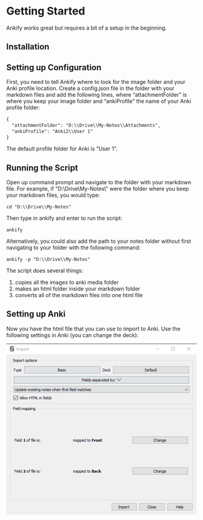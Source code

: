 # Getting Started

Ankify works great but requires a bit of a setup in the beginning. 

## Installation



## Setting up Configuration

First, you need to tell Ankify where to look for the image folder and your Anki profile location. Create a config.json file in the folder with your markdown files and add the following lines, where “attachmentFolder” is where you keep your image folder and “ankiProfile” the name of your Anki profile folder:

```
{
  "attachmentFolder": "D:\\Drive\\My-Notes\\Attachments",
  "ankiProfile": "Anki2\\User 1"
}
```

The default profile folder for Anki is “User 1”. 

## Running the Script

Open up command prompt and navigate to the folder with your markdown file. For example, if "D:\\Drive\\My-Notes\\" were the folder where you keep your markdown files, you would type:

```
cd "D:\\Drive\\My-Notes"
```

Then type in ankify and enter to run the script:

```
ankify
```

Alternatively, you could also add the path to your notes folder without first navigating to your folder with the following command:

```
ankify -p "D:\\Drive\\My-Notes"
```

The script does several things:

1. copies all the images to anki media folder
2. makes an html folder inside your markdown folder
3. converts all of the markdown files into one html file

## Setting up Anki

Now you have the html file that you can use to import to Anki. Use the following settings in Anki (you can change the deck):

![1567041846443](images/1567041846443.png)